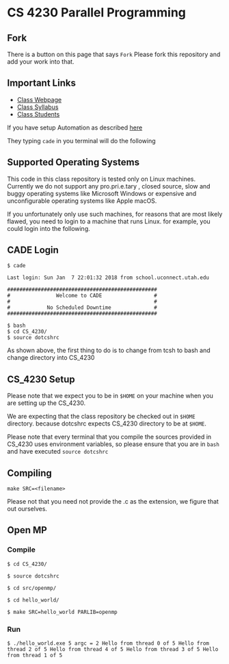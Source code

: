 # CS 4230 Parallel Programming

## Fork

There is a button on this page that says `Fork`
Please fork this repository and add your work into that.

## Important Links

* [Class Webpage](tinyurl.com/teach4230s18)
* [Class Syllabus](tinyurl.com/cs4230-syllabus-s18)
* [Class Students](tinyurl.com/cs4230-students-s18)


If you have setup Automation as described [here](https://sites.google.com/view/cs4230spring2018/parallel-hardware)

They typing ```cade``` in you terminal will do the following

## Supported Operating Systems

This code in this class repository is tested only on Linux machines.
Currently we do not support any pro.pri.e.tary , closed source, slow
and buggy operating systems like Microsoft Windows or 
expensive and unconfigurable operating systems like Apple macOS.

If you unfortunately only use such machines, for reasons that are 
most likely flawed, you need to login to a machine that runs Linux.
for example, you could login into the following.

## CADE Login

```$ cade```

```
Last login: Sun Jan  7 22:01:32 2018 from school.uconnect.utah.edu

#################################################
#               Welcome to CADE                 #
#                                               #
#            No Scheduled Downtime              #
#################################################

$ bash
$ cd CS_4230/
$ source dotcshrc
```

As shown above, the first thing to do is to change from tcsh to bash and
change directory into CS_4230

## CS_4230 Setup

Please note that we expect you to be in `$HOME` on your machine
when you are setting up the CS_4230.

We are expecting that the class repository be checked out in `$HOME` directory.
because dotcshrc expects CS_4230 directory to be at `$HOME`.

Please note that every terminal that you compile the sources provided
in CS_4230 uses environment variables, so please ensure that
you are in `bash` and have executed `source dotcshrc`


## Compiling

`make SRC=<filename>`

Please not that you need not provide the .c as the extension, we figure
that out ourselves.

## Open MP

### Compile

`$ cd CS_4230/`

`$ source dotcshrc`

`$ cd src/openmp/`

`$ cd hello_world/`

`$ make SRC=hello_world PARLIB=openmp`

### Run

`$ ./hello_world.exe 5
argc = 2
Hello from thread 0 of 5
Hello from thread 2 of 5
Hello from thread 4 of 5
Hello from thread 3 of 5
Hello from thread 1 of 5
`
